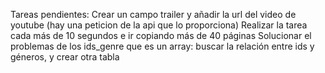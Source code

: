 Tareas pendientes:
    Crear un campo trailer y añadir la url del video de youtube (hay una peticion de la api que lo proporciona)
    Realizar la tarea cada más de 10 segundos e ir copiando más de 40 páginas
    Solucionar el problemas de los ids_genre que es un array:
        buscar la relación entre ids y géneros, y crear otra tabla
    